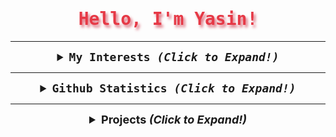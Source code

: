 <samp>
  <h1 align="center" style="color:#e63946;text-shadow: 3px 4px 4px rgba(205, 50, 70, 0.7);">Hello, I'm Yasin!</h1>

---

  <details align="center">
    <summary style="font-weight: bold; font-size: 18px">
      <b>My Interests</b>
      <i>(Click to Expand!)</i>
    </summary>
    <br/>
  
  ![Manjaro](https://img.shields.io/badge/manjaro-cD1?style=for-the-badge&logo=manjaro&logoColor=EF7F1A&color=2B2A29)
  ![Python](https://img.shields.io/badge/python-cD1?style=for-the-badge&logo=python&logoColor=EF7F1A&color=2B2A29)
  ![Web3](https://img.shields.io/badge/Web3-cD1?style=for-the-badge&logo=web3dotjs&logoColor=EF7F1A&color=2B2A29)
  ![Flask](https://img.shields.io/badge/flask-cD1?style=for-the-badge&logo=flask&logoColor=EF7F1A&color=2B2A29)
  ![Scrapy](https://img.shields.io/badge/scrapy-cD1?style=for-the-badge&logo=scrapy&logoColor=EF7F1A&color=2B2A29)
  ![MongoDB](https://img.shields.io/badge/mongodb-cD1?style=for-the-badge&logo=mongodb&logoColor=EF7F1A&color=2B2A29)
  ![RESTful](https://img.shields.io/badge/restful-cD1?style=for-the-badge&logo=postman&logoColor=EF7F1A&color=2B2A29)
  </details>


  ---

  <details align="center">
    <summary style="font-weight: bold; font-size: 18px">
      <b>Github Statistics</b>
      <i>(Click to Expand!)</i>
    </summary>
    <br/>
  
  <img width="53%" alt="Github Statistics" src="https://github-readme-stats.vercel.app/api?username=ozhan6449&show_icons=true&bg_color=2B2A29&icon_color=EF7F1A&text_color=FFF&title_color=EF7F1A&locale=en"/>
  <img width="44%" alt="Most Used Languages" src="https://github-readme-stats.vercel.app/api/top-langs/?username=ozhan6449&layout=compact&bg_color=2B2A29&text_color=FFF&title_color=EF7F1A&locale=en"/>

  </details>
</samp>


  ---


<details align="center">
    <summary style="font-weight: bold; font-size: 18px">
        <b>Projects</b>
        <i>(Click to Expand!)</i>
    </summary>



[![Otomatik Profil Güncelleyici](https://github.com/ozhan6449/ozhan6449/actions/workflows/0x733.yml/badge.svg)](https://github.com/ozhan6449/ozhan6449/actions/workflows/0x733.yml)



Son Güncelleme: 26-08-2023 03:22:42
</details>